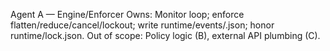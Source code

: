 ﻿Agent A — Engine/Enforcer
Owns: Monitor loop; enforce flatten/reduce/cancel/lockout; write runtime/events/<cid>.json; honor runtime/lock.json.
Out of scope: Policy logic (B), external API plumbing (C).
